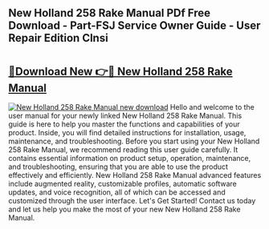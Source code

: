 ## New Holland 258 Rake Manual PDf Free Download - Part-FSJ Service Owner Guide - User Repair Edition Clnsi

# <h2><a href="http://bc95363.oget.top/?id=New+Holland+258+Rake+Manual">🔗Download New 👉🔴 New Holland 258 Rake Manual</a></h2>

[![New Holland 258 Rake Manual new download](https://i.imgur.com/5g1atiW.png)](http://bc95363.oget.top/?id=New+Holland+258+Rake+Manual)
Hello and welcome to the user manual for your newly linked New Holland 258 Rake Manual. This guide is here to help you master the functions and capabilities of your product. Inside, you will find detailed instructions for installation, usage, maintenance, and troubleshooting. Before you start using your New Holland 258 Rake Manual, we recommend reading this user guide carefully. It contains essential information on product setup, operation, maintenance, and troubleshooting, ensuring that you are able to use the product effectively and efficiently. New Holland 258 Rake Manual advanced features include augmented reality, customizable profiles, automatic software updates, and voice recognition, all of which can be accessed and customized through the user interface. Let's Get Started! Contact us today and let us help you make the most of your new New Holland 258 Rake Manual.
